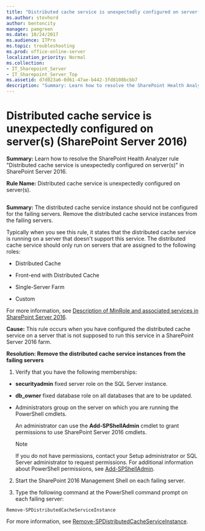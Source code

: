 ```yaml
---
title: "Distributed cache service is unexpectedly configured on server(s) (SharePoint Server 2016)"
ms.author: stevhord
author: bentoncity
manager: pamgreen
ms.date: 10/24/2017
ms.audience: ITPro
ms.topic: troubleshooting
ms.prod: office-online-server
localization_priority: Normal
ms.collection:
- IT_Sharepoint_Server
- IT_Sharepoint_Server_Top
ms.assetid: d7d023a6-0d61-47ae-b442-3fd8108bcbb7
description: "Summary: Learn how to resolve the SharePoint Health Analyzer ruleDistributed cache service is unexpectedly configured on server(s)in SharePoint Server 2016."
---
```


# Distributed cache service is unexpectedly configured on server(s) (SharePoint Server 2016)

 **Summary:** Learn how to resolve the SharePoint Health Analyzer rule "Distributed cache service is unexpectedly configured on server(s)" in SharePoint Server 2016. 
  
 **Rule Name:** Distributed cache service is unexpectedly configured on server(s). 
  
## 

 **Summary:** The distributed cache service instance should not be configured for the failing servers. Remove the distributed cache service instances from the failing servers. 
  
Typically when you see this rule, it states that the distributed cache service is running on a server that doesn't support this service. The distributed cache service should only run on servers that are assigned to the following roles:
  
- Distributed Cache
    
- ﻿Front-end with Distributed Cache
    
- ﻿Single-Server Farm
    
- ﻿Custom
    
For more information, see [Description of MinRole and associated services in SharePoint Server 2016](../administration/description-of-minrole-and-associated-services-in-sharepoint-server-2016.md).
  
 **Cause:** This rule occurs when you have configured the distributed cache service on a server that is not supposed to run this service in a SharePoint Server 2016 farm. 
  
 **Resolution: Remove the distributed cache service instances from the failing servers**
  
1. Verify that you have the following memberships:
    
  - **securityadmin** fixed server role on the SQL Server instance. 
    
  - **db_owner** fixed database role on all databases that are to be updated. 
    
  - Administrators group on the server on which you are running the PowerShell cmdlets.
    
    An administrator can use the **Add-SPShellAdmin** cmdlet to grant permissions to use SharePoint Server 2016 cmdlets. 
    
    > [!NOTE]
    > If you do not have permissions, contact your Setup administrator or SQL Server administrator to request permissions. For additional information about PowerShell permissions, see [Add-SPShellAdmin](http://technet.microsoft.com/library/2ddfad84-7ca8-409e-878b-d09cb35ed4aa.aspx). 
  
2. Start the SharePoint 2016 Management Shell on each failing server.
    
3. Type the following command at the PowerShell command prompt on each failing server:
    
  ```
  Remove-SPDistributedCacheServiceInstance
  ```

For more information, see [Remove-SPDistributedCacheServiceInstance](https://technet.microsoft.com/en-us/library/jj730452%28v=office.16%29.aspx).
  

